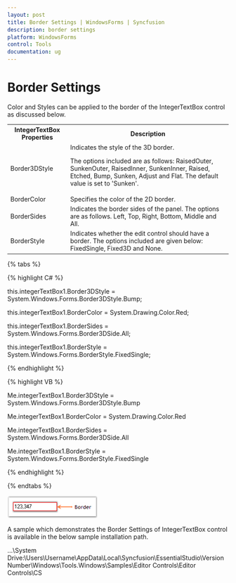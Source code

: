 ```yaml
---
layout: post
title: Border Settings | WindowsForms | Syncfusion
description: border settings
platform: WindowsForms
control: Tools
documentation: ug
---
```



# Border Settings

Color and Styles can be applied to the border of the IntegerTextBox control as discussed below.



<table>
<tr>
<th>
IntegerTextBox Properties</th><th>
Description</th></tr>
<tr>
<td>
Border3DStyle</td><td>
Indicates the style of the 3D border. 

The options included are as follows:
RaisedOuter,
SunkenOuter,
RaisedInner,
SunkenInner,
Raised,
Etched,
Bump,
Sunken,
Adjust and
Flat.
The default value is set to 'Sunken'.</td></tr>
<tr>
<td>
BorderColor</td><td>
Specifies the color of the 2D border.</td></tr>
<tr>
<td>
BorderSides</td><td>
Indicates the border sides of the panel. The options are as follows.
Left,
Top,
Right,
Bottom,
Middle and All.</td></tr>
<tr>
<td>
BorderStyle</td><td>
Indicates whether the edit control should have a border. The options included are given below:
FixedSingle,
Fixed3D and None.</td></tr>
</table>


{% tabs %}

{% highlight C# %}



this.integerTextBox1.Border3DStyle = System.Windows.Forms.Border3DStyle.Bump;

this.integerTextBox1.BorderColor = System.Drawing.Color.Red;

this.integerTextBox1.BorderSides = System.Windows.Forms.Border3DSide.All;

this.integerTextBox1.BorderStyle = System.Windows.Forms.BorderStyle.FixedSingle;

{% endhighlight %}


{% highlight VB %}

Me.integerTextBox1.Border3DStyle = System.Windows.Forms.Border3DStyle.Bump

Me.integerTextBox1.BorderColor = System.Drawing.Color.Red

Me.integerTextBox1.BorderSides = System.Windows.Forms.Border3DSide.All

Me.integerTextBox1.BorderStyle = System.Windows.Forms.BorderStyle.FixedSingle

{% endhighlight %}

{% endtabs %}

![](Overview_images/Overview_img458.png) 


A sample which demonstrates the Border Settings of IntegerTextBox control is available in the below sample installation path.

…\System Drive:\Users\Username\AppData\Local\Syncfusion\EssentialStudio\Version Number\Windows\Tools.Windows\Samples\Editor Controls\Editor Controls\CS
